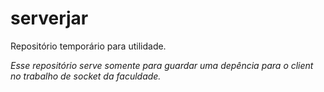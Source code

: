 # serverjar
Repositório temporário para utilidade.

*Esse repositório serve somente para guardar uma depência para o client no trabalho de socket da faculdade.*
